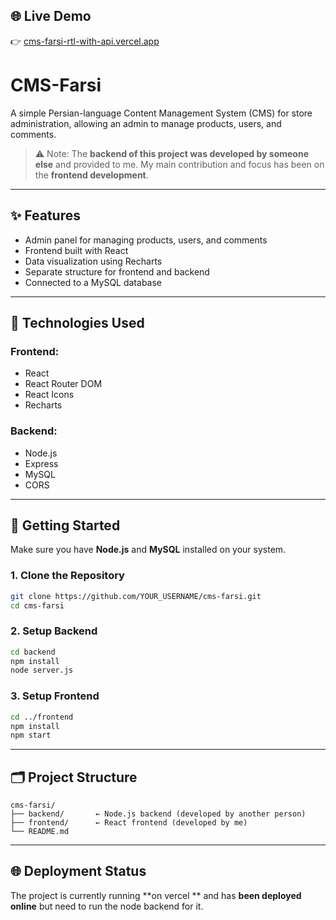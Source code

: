 ## 🌐 Live Demo

👉 [cms-farsi-rtl-with-api.vercel.app](https://vercel.com/mohammadali-moradis-projects/cms-farsi-rtl-with-api)


# CMS-Farsi

A simple Persian-language Content Management System (CMS) for store administration, allowing an admin to manage products, users, and comments.

> ⚠️ Note: The **backend of this project was developed by someone else** and provided to me. My main contribution and focus has been on the **frontend development**.

---

## ✨ Features

- Admin panel for managing products, users, and comments  
- Frontend built with React  
- Data visualization using Recharts  
- Separate structure for frontend and backend  
- Connected to a MySQL database  

---

## 🔧 Technologies Used

### Frontend:
- React  
- React Router DOM  
- React Icons  
- Recharts  

### Backend:
- Node.js  
- Express  
- MySQL  
- CORS  

---

## 🚀 Getting Started

Make sure you have **Node.js** and **MySQL** installed on your system.

### 1. Clone the Repository

```bash
git clone https://github.com/YOUR_USERNAME/cms-farsi.git
cd cms-farsi
```

### 2. Setup Backend

```bash
cd backend
npm install
node server.js
```

### 3. Setup Frontend

```bash
cd ../frontend
npm install
npm start
```

---

## 🗂 Project Structure

```
cms-farsi/
├── backend/       ← Node.js backend (developed by another person)
├── frontend/      ← React frontend (developed by me)
└── README.md
```

---

## 🌐 Deployment Status

The project is currently running **on vercel ** and has **been deployed online** but need to run the node backend for it.
